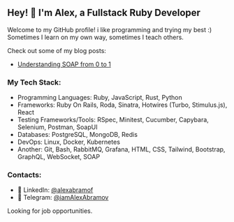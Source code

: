 ## Hey! 👋 I'm Alex, a Fullstack Ruby Developer

Welcome to my GitHub profile! i like programming and trying my best :) Sometimes I learn on my own way, sometimes I teach others.

Check out some of my blog posts:
- [Understanding SOAP from 0 to 1](https://o-200.github.io/web/2025/03/26/Understanding-Soap-From-0-to-1.html)


### My Tech Stack:
- Programming Languages: Ruby, JavaScript, Rust, Python
- Frameworks: Ruby On Rails, Roda, Sinatra, Hotwires (Turbo, Stimulus.js), React
- Testing Frameworks/Tools: RSpec, Minitest, Cucumber, Capybara, Selenium, Postman, SoapUI
- Databases: PostgreSQL, MongoDB, Redis
- DevOps: Linux, Docker, Kubernetes
- Another: Git, Bash, RabbitMQ, Grafana, HTML, CSS, Tailwind, Bootstrap, GraphQL, WebSocket, SOAP

### Contacts:

- 📄 LinkedIn: [@alexabramof](https://www.linkedin.com/in/alexabramof/)
- 💬 Telegram: [@iamAlexAbramov](https://t.me/iamAlexAbramov)

Looking for job opportunities.
